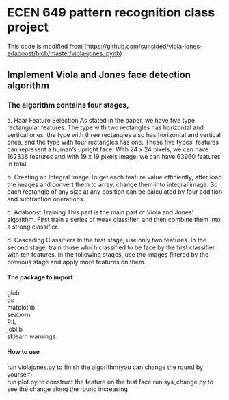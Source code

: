 
# ECEN 649 pattern recognition class project
This code is modified from (https://github.com/sunsided/viola-jones-adaboost/blob/master/viola-jones.ipynb)
## Implement Viola and Jones face detection algorithm

### The algorithm contains four stages,

a.	Haar Feature Selection
As stated in the paper, we have five type rectangular features. The type with two rectangles has horizontal and vertical ones, the type with three rectangles also has horizontal and vertical ones, and the type with four rectangles has one. These five types’ features can represent a human’s upright face. With 24 x 24 pixels, we can have 162336 features and with 19 x 19 pixels image, we can have 63960 features in total.

b.	Creating an Integral Image
To get each feature value efficiently, after load the images and convert them to array, change them into integral image. So each rectangle of any size at any position can be calculated by four addition and subtraction operations. 

c.	Adaboost Training
This part is the main part of Viola and Jones’ algorithm. First train a series of weak classifier, and then combine them into a strong classifier.

d.	Cascading Classifiers
In the first stage, use only two features. In the second stage, train those which classified to be face by the first classifier with ten features. In the following stages, use the images filtered by the previous stage and apply more features on them.

#### The package to import

glob  
os  
matplotlib  
seaborn  
PIL  
joblib  
sklearn
warnings  

#### How to use

  run violajones.py to finish the algorithm(you can change the round by yourself)  
  run plot.py to construct the feature on the test face
  run sys_change.py to see the change along the round increasing

